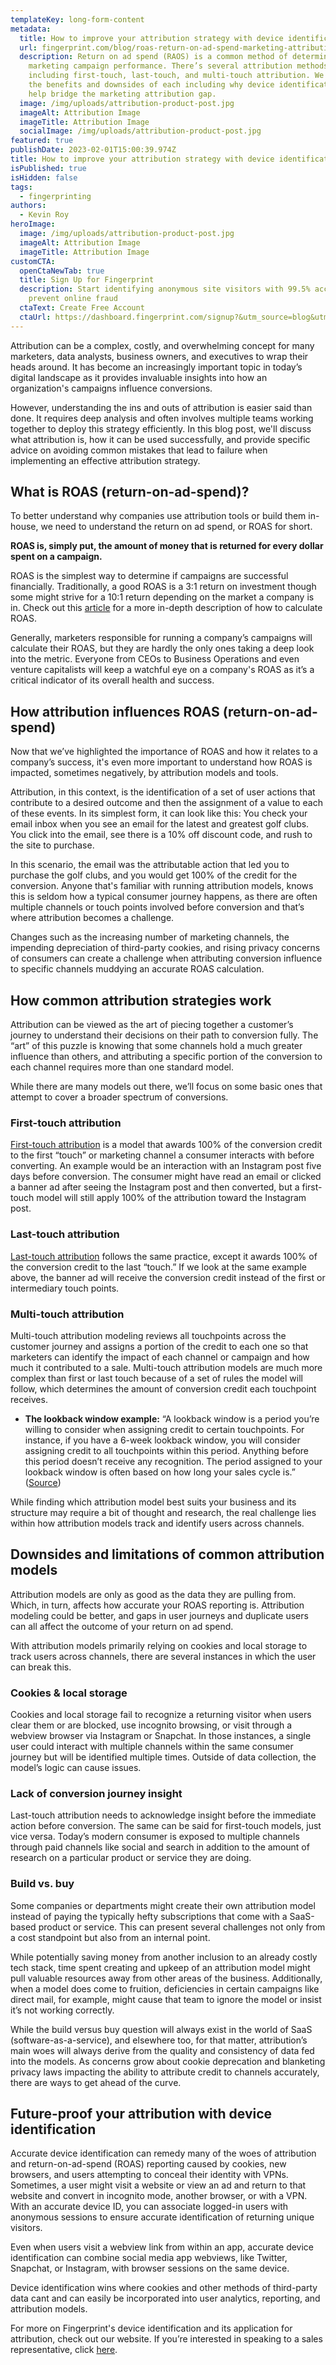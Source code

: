 ```yaml
---
templateKey: long-form-content
metadata:
  title: How to improve your attribution strategy with device identification
  url: fingerprint.com/blog/roas-return-on-ad-spend-marketing-attribution
  description: Return on ad spend (RAOS) is a common method of determining
    marketing campaign performance. There’s several attribution methods
    including first-touch, last-touch, and multi-touch attribution. We discuss
    the benefits and downsides of each including why device identification can
    help bridge the marketing attribution gap.
  image: /img/uploads/attribution-product-post.jpg
  imageAlt: Attribution Image
  imageTitle: Attribution Image
  socialImage: /img/uploads/attribution-product-post.jpg
featured: true
publishDate: 2023-02-01T15:00:39.974Z
title: How to improve your attribution strategy with device identification
isPublished: true
isHidden: false
tags:
  - fingerprinting
authors:
  - Kevin Roy
heroImage:
  image: /img/uploads/attribution-product-post.jpg
  imageAlt: Attribution Image
  imageTitle: Attribution Image
customCTA:
  openCtaNewTab: true
  title: Sign Up for Fingerprint
  description: Start identifying anonymous site visitors with 99.5% accuracy to
    prevent online fraud
  ctaText: Create Free Account
  ctaUrl: https://dashboard.fingerprint.com/signup?&utm_source=blog&utm_medium=website&utm_campaign=blog
---
```

Attribution can be a complex, costly, and overwhelming concept for many marketers, data analysts, business owners, and executives to wrap their heads around. It has become an increasingly important topic in today’s digital landscape as it provides invaluable insights into how an organization's campaigns influence conversions. 

However, understanding the ins and outs of attribution is easier said than done. It requires deep analysis and often involves multiple teams working together to deploy this strategy efficiently. In this blog post, we'll discuss what attribution is, how it can be used successfully, and provide specific advice on avoiding common mistakes that lead to failure when implementing an effective attribution strategy.

## What is ROAS (return-on-ad-spend)?

To better understand why companies use attribution tools or build them in-house, we need to understand the return on ad spend, or ROAS for short. 

**ROAS is, simply put, the amount of money that is returned for every dollar spent on a campaign.**

ROAS is the simplest way to determine if campaigns are successful financially. Traditionally, a good ROAS is a 3:1 return on investment though some might strive for a 10:1 return depending on the market a company is in. Check out this [article](https://www.treasuredata.com/glossary/return-on-ad-spend-roas/) for a more in-depth description of how to calculate ROAS.

Generally, marketers responsible for running a company’s campaigns will calculate their ROAS, but they are hardly the only ones taking a deep look into the metric. Everyone from CEOs to Business Operations and even venture capitalists will keep a watchful eye on a company's ROAS as it’s a critical indicator of its overall health and success. 



## How attribution influences ROAS (return-on-ad-spend)

Now that we’ve highlighted the importance of ROAS and how it relates to a company’s success, it's even more important to understand how ROAS is impacted, sometimes negatively, by attribution models and tools. 

Attribution, in this context, is the identification of a set of user actions that contribute to a desired outcome and then the assignment of a value to each of these events. In its simplest form, it can look like this: You check your email inbox when you see an email for the latest and greatest golf clubs. You click into the email, see there is a 10% off discount code, and rush to the site to purchase. 

In this scenario, the email was the attributable action that led you to purchase the golf clubs, and you would get 100% of the credit for the conversion. Anyone that's familiar with running attribution models, knows this is seldom how a typical consumer journey happens, as there are often multiple channels or touch points involved before conversion and that’s where attribution becomes a challenge. 

Changes such as the increasing number of marketing channels, the impending depreciation of third-party cookies, and rising privacy concerns of consumers can create a challenge when attributing conversion influence to specific channels muddying an accurate ROAS calculation.



## How common attribution strategies work

Attribution can be viewed as the art of piecing together a customer’s journey to understand their decisions on their path to conversion fully. The “art” of this puzzle is knowing that some channels hold a much greater influence than others, and attributing a specific portion of the conversion to each channel requires more than one standard model. 

While there are many models out there, we’ll focus on some basic ones that attempt to cover a broader spectrum of conversions. 



### First-touch attribution

[First-touch attribution](https://www.adroll.com/blog/first-last-touch-attribution-why-its-out-of-style) is a model that awards 100% of the conversion credit to the first “touch” or marketing channel a consumer interacts with before converting. An example would be an interaction with an Instagram post five days before conversion. The consumer might have read an email or clicked a banner ad after seeing the Instagram post and then converted, but a first-touch model will still apply 100% of the attribution toward the Instagram post. 



### Last-touch attribution

[Last-touch attribution](https://www.adroll.com/blog/first-last-touch-attribution-why-its-out-of-style) follows the same practice, except it awards 100% of the conversion credit to the last “touch.” If we look at the same example above, the banner ad will receive the conversion credit instead of the first or intermediary touch points. 



### Multi-touch attribution

Multi-touch attribution modeling reviews all touchpoints across the customer journey and assigns a portion of the credit to each one so that marketers can identify the impact of each channel or campaign and how much it contributed to a sale. Multi-touch attribution models are much more complex than first or last touch because of a set of rules the model will follow, which determines the amount of conversion credit each touchpoint receives. 

* **The lookback window example:** “A lookback window is a period you’re willing to consider when assigning credit to certain touchpoints. For instance, if you have a 6-week lookback window, you will consider assigning credit to all touchpoints within this period. Anything before this period doesn’t receive any recognition. The period assigned to your lookback window is often based on how long your sales cycle is.” ([Source](https://web.utm.io/blog/multi-touch-attribution-models/))

While finding which attribution model best suits your business and its structure may require a bit of thought and research, the real challenge lies within how attribution models track and identify users across channels. 



## Downsides and limitations of common attribution models 

Attribution models are only as good as the data they are pulling from. Which, in turn, affects how accurate your ROAS reporting is. Attribution modeling could be better, and gaps in user journeys and duplicate users can all affect the outcome of your return on ad spend. 

With attribution models primarily relying on cookies and local storage to track users across channels, there are several instances in which the user can break this.



### **Cookies & local storage**

Cookies and local storage fail to recognize a returning visitor when users clear them or are blocked, use incognito browsing, or visit through a webview browser via Instagram or Snapchat. In those instances, a single user could interact with multiple channels within the same consumer journey but will be identified multiple times. Outside of data collection, the model’s logic can cause issues. 



### **Lack of conversion journey insight** 

Last-touch attribution needs to acknowledge insight before the immediate action before conversion. The same can be said for first-touch models, just vice versa. Today’s modern consumer is exposed to multiple channels through paid channels like social and search in addition to the amount of research on a particular product or service they are doing. 



### **Build vs. buy** 

Some companies or departments might create their own attribution model instead of paying the typically hefty subscriptions that come with a SaaS-based product or service. This can present several challenges not only from a cost standpoint but also from an internal point. 



While potentially saving money from another inclusion to an already costly tech stack, time spent creating and upkeep of an attribution model might pull valuable resources away from other areas of the business. Additionally, when a model does come to fruition, deficiencies in certain campaigns like direct mail, for example, might cause that team to ignore the model or insist it’s not working correctly. 

While the build versus buy question will always exist in the world of SaaS (software-as-a-service), and elsewhere too, for that matter, attribution’s main woes will always derive from the quality and consistency of data fed into the models. As concerns grow about cookie deprecation and blanketing privacy laws impacting the ability to attribute credit to channels accurately, there are ways to get ahead of the curve. 



## Future-proof your attribution with device identification 

Accurate device identification can remedy many of the woes of attribution and return-on-ad-spend (ROAS) reporting caused by cookies, new browsers, and users attempting to conceal their identity with VPNs. Sometimes, a user might visit a website or view an ad and return to that website and convert in incognito mode, another browser, or with a VPN. With an accurate device ID, you can associate logged-in users with anonymous sessions to ensure accurate identification of returning unique visitors. 

Even when users visit a webview link from within an app, accurate device identification can combine social media app webviews, like Twitter, Snapchat, or Instagram, with browser sessions on the same device. 

Device identification wins where cookies and other methods of third-party data cant and can easily be incorporated into user analytics, reporting, and attribution models. 

For more on Fingerprint's device identification and its application for attribution, check out our website. If you’re interested in speaking to a sales representative, click [here](https://fingerprint.com/?&utm_source=newsletter&utm_medium=email&utm_campaign=newsletters).